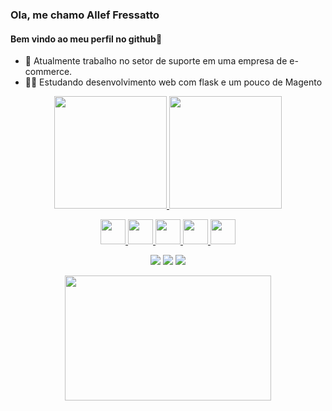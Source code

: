 <h3> Ola, me chamo Allef Fressatto </h3>
<h4>Bem vindo ao meu perfil no github👋 </h4>


- 🔭   Atualmente trabalho no setor de suporte em uma empresa de e-commerce.
- 🧑‍💻 Estudando desenvolvimento web com flask e um pouco de Magento

<div align='center'>
  <p>
    <a href="https://github.com/kb5134">
    <img height="180em" src="https://github-readme-stats.vercel.app/api/top-langs/?username=kb5134&layout=compact&langs_count=7&theme=dracula"/>
    <img height="180em" src="https://github-readme-stats.vercel.app/api?username=kb5134&show_icons=true&theme=dracula&include_all_commits=true&count_private=true"/>
  </p>
      
   
  <div align="center">
    <p>
    <img src="https://cdn.jsdelivr.net/gh/devicons/devicon/icons/python/python-original-wordmark.svg" width="40" height="40"/> <img src="https://cdn.jsdelivr.net/gh/devicons/devicon/icons/flask/flask-original-wordmark.svg" width="40" height="40"/> <img src="https://cdn.jsdelivr.net/gh/devicons/devicon/icons/html5/html5-plain-wordmark.svg" width="40" height="40"/>
   <img src="https://cdn.jsdelivr.net/gh/devicons/devicon/icons/css3/css3-plain-wordmark.svg" width="40" height="40"/> <img src="https://cdn.jsdelivr.net/gh/devicons/devicon/icons/git/git-original-wordmark.svg" width="40" height="40"/> </p>
  
   <p>
    <a href="https://www.instagram.com/kb_allef/" target=target="_blank"><img src="https://img.shields.io/badge/-Instagram-%23E4405F?style=for-the-badge&logo=instagram&logoColor=white" target="_blank"></a>
    <a href = "mailto:frrssatto@gmail.com"><img src="https://img.shields.io/badge/Gmail-D14836?style=for-the-badge&logo=gmail&logoColor=white" target="_blank"></a>
    <a href="https://www.linkedin.com/in/allef-fressatto-958aa0169" target="_blank"><img src="https://img.shields.io/badge/-LinkedIn-%230077B5?style=for-the-badge&logo=linkedin&logoColor=white" target="_blank"></a>   
  </p>



  <img width='330' height='200' src="https://c.tenor.com/_DOBjnGspYAAAAAC/code-coding.gif"/>

</div>
